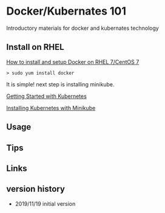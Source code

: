 # Docker/Kubernates 101

Introductory materials for docker and kubernates technology

## Install on RHEL

[How to install and setup Docker on RHEL 7/CentOS 7](https://www.cyberciti.biz/faq/install-use-setup-docker-on-rhel7-centos7-linux/)

```{bash}
> sudo yum install docker
```

It is simple! next step is installing minikube. 

[Getting Started with Kubernetes](https://access.redhat.com/documentation/en-us/red_hat_enterprise_linux_atomic_host/7/html-single/getting_started_with_kubernetes/index)

[Installing Kubernetes with Minikube](https://kubernetes.io/docs/setup/learning-environment/minikube/)

## Usage

## Tips

## Links

## version history

- 2019/11/19 initial version
